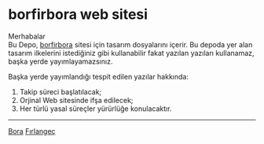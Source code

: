 ﻿# borfirbora web sitesi

Merhabalar  
Bu Depo, [borfirbora](https://borfirbora.com) sitesi için tasarım dosyalarını içerir. Bu depoda yer alan tasarım ilkelerini istediğiniz gibi kullanabilir fakat yazılan yazıları kullanamaz, başka yerde yayımlayamazsınız.

Başka yerde yayımlandığı tespit edilen yazılar hakkında:

1. Takip süreci başlatılacak;
2. Orjinal Web sitesinde ifşa edilecek;
3. Her türlü yasal süreçler yürürlüğe konulacaktır.

----------

[Bora](mailto:borafirlangec@gmail.com) [Fırlangeç](https://www.facebook.com/bora.firlangec)
